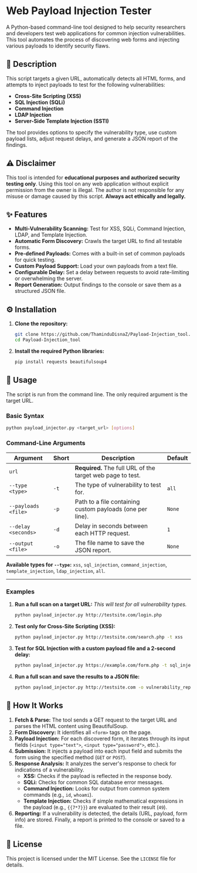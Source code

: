# Web Payload Injection Tester

A Python-based command-line tool designed to help security researchers and developers test web applications for common injection vulnerabilities. This tool automates the process of discovering web forms and injecting various payloads to identify security flaws.

## 📜 Description

This script targets a given URL, automatically detects all HTML forms, and attempts to inject payloads to test for the following vulnerabilities:

  * **Cross-Site Scripting (XSS)**
  * **SQL Injection (SQLi)**
  * **Command Injection**
  * **LDAP Injection**
  * **Server-Side Template Injection (SSTI)**

The tool provides options to specify the vulnerability type, use custom payload lists, adjust request delays, and generate a JSON report of the findings.

## ⚠️ Disclaimer

This tool is intended for **educational purposes and authorized security testing only**. Using this tool on any web application without explicit permission from the owner is illegal. The author is not responsible for any misuse or damage caused by this script. **Always act ethically and legally.**

## ✨ Features

  * **Multi-Vulnerability Scanning:** Test for XSS, SQLi, Command Injection, LDAP, and Template Injection.
  * **Automatic Form Discovery:** Crawls the target URL to find all testable forms.
  * **Pre-defined Payloads:** Comes with a built-in set of common payloads for quick testing.
  * **Custom Payload Support:** Load your own payloads from a text file.
  * **Configurable Delay:** Set a delay between requests to avoid rate-limiting or overwhelming the server.
  * **Report Generation:** Output findings to the console or save them as a structured JSON file.

## ⚙️ Installation

1.  **Clone the repository:**

    ```bash
    git clone https://github.com/ThaminduDisnaZ/Payload-Injection_tool.git
    cd Payload-Injection_tool
    ```

2.  **Install the required Python libraries:**

    ```bash
    pip install requests beautifulsoup4
    ```

## 🚀 Usage

The script is run from the command line. The only required argument is the target URL.

### Basic Syntax

```bash
python payload_injector.py <target_url> [options]
```

### Command-Line Arguments

| Argument                | Short | Description                                                              | Default |
| ----------------------- | ----- | ------------------------------------------------------------------------ | ------- |
| `url`                   |       | **Required.** The full URL of the target web page to test.                 |         |
| `--type <type>`         | `-t`  | The type of vulnerability to test for.                                   | `all`   |
| `--payloads <file>`     | `-p`  | Path to a file containing custom payloads (one per line).                | `None`  |
| `--delay <seconds>`     | `-d`  | Delay in seconds between each HTTP request.                              | `1`     |
| `--output <file>`       | `-o`  | The file name to save the JSON report.                                   | `None`  |

**Available types for `--type`:** `xss`, `sql_injection`, `command_injection`, `template_injection`, `ldap_injection`, `all`.

-----

### Examples

1.  **Run a full scan on a target URL:**
    *This will test for all vulnerability types.*

    ```bash
    python payload_injector.py http://testsite.com/login.php
    ```

2.  **Test only for Cross-Site Scripting (XSS):**

    ```bash
    python payload_injector.py http://testsite.com/search.php -t xss
    ```

3.  **Test for SQL Injection with a custom payload file and a 2-second delay:**

    ```bash
    python payload_injector.py https://example.com/form.php -t sql_injection -p custom_sql_payloads.txt -d 2
    ```

4.  **Run a full scan and save the results to a JSON file:**

    ```bash
    python payload_injector.py http://testsite.com -o vulnerability_report.json
    ```

## 📝 How It Works

1.  **Fetch & Parse:** The tool sends a GET request to the target URL and parses the HTML content using BeautifulSoup.
2.  **Form Discovery:** It identifies all `<form>` tags on the page.
3.  **Payload Injection:** For each discovered form, it iterates through its input fields (`<input type="text">`, `<input type="password">`, etc.).
4.  **Submission:** It injects a payload into each input field and submits the form using the specified method (`GET` or `POST`).
5.  **Response Analysis:** It analyzes the server's response to check for indications of a vulnerability.
      * **XSS:** Checks if the payload is reflected in the response body.
      * **SQLi:** Checks for common SQL database error messages.
      * **Command Injection:** Looks for output from common system commands (e.g., `id`, `whoami`).
      * **Template Injection:** Checks if simple mathematical expressions in the payload (e.g., `{{7*7}}`) are evaluated to their result (`49`).
6.  **Reporting:** If a vulnerability is detected, the details (URL, payload, form info) are stored. Finally, a report is printed to the console or saved to a file.

## 📄 License

This project is licensed under the MIT License. See the `LICENSE` file for details.
